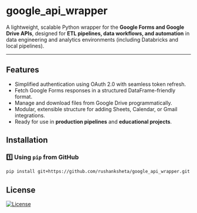 # google_api_wrapper

A lightweight, scalable Python wrapper for the **Google Forms and Google Drive APIs**, designed for **ETL pipelines, data workflows, and automation** in data engineering and analytics environments (including Databricks and local pipelines).

---

## Features

- Simplified authentication using OAuth 2.0 with seamless token refresh.  
- Fetch Google Forms responses in a structured DataFrame-friendly format.  
- Manage and download files from Google Drive programmatically.  
- Modular, extensible structure for adding Sheets, Calendar, or Gmail integrations.  
- Ready for use in **production pipelines** and **educational projects**.


## Installation

### 1️⃣ Using `pip` from GitHub

```bash
pip install git+https://github.com/rushanksheta/google_api_wrapper.git
```

## License

[![License](https://img.shields.io/badge/License-Apache_2.0-blue.svg)](LICENSE)
